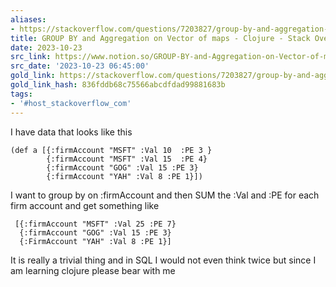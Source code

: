 ```yaml
---
aliases:
- https://stackoverflow.com/questions/7203827/group-by-and-aggregation-on-vector-of-maps-clojure
title: GROUP BY and Aggregation on Vector of maps - Clojure - Stack Overflow
date: 2023-10-23
src_link: https://www.notion.so/GROUP-BY-and-Aggregation-on-Vector-of-maps-Clojure-Stack-Overflow-ebbec5ab0c5948a4b7afbde5a5ff3a03
src_date: '2023-10-23 06:45:00'
gold_link: https://stackoverflow.com/questions/7203827/group-by-and-aggregation-on-vector-of-maps-clojure
gold_link_hash: 836fddb68c75566abcdfdad99881683b
tags:
- '#host_stackoverflow_com'
---
```



I have data that looks like this 



```
(def a [{:firmAccount "MSFT" :Val 10  :PE 3 }  
        {:firmAccount "MSFT" :Val 15  :PE 4} 
        {:firmAccount "GOG" :Val 15 :PE 3} 
        {:firmAccount "YAH" :Val 8 :PE 1}])

```

I want to group by on :firmAccount and then SUM the :Val and :PE for each firm account and get something like 



```
 [{:firmAccount "MSFT" :Val 25 :PE 7}
  {:firmAccount "GOG" :Val 15 :PE 3}    
  {:FirmAccount "YAH" :Val 8 :PE 1}]

```

It is really a trivial thing and in SQL I would not even think twice but since I am learning clojure please bear with me